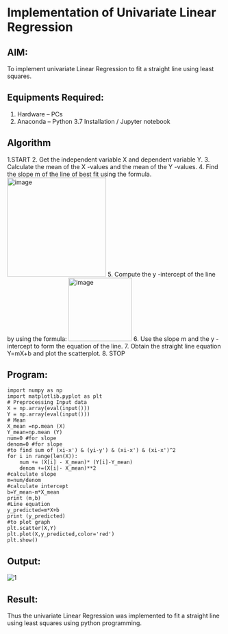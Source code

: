 # Implementation of Univariate Linear Regression
## AIM:
To implement univariate Linear Regression to fit a straight line using least squares.

## Equipments Required:
1. Hardware – PCs
2. Anaconda – Python 3.7 Installation / Jupyter notebook

## Algorithm
1.START
2. Get the independent variable X and dependent variable Y.
3. Calculate the mean of the X -values and the mean of the Y -values.
4. Find the slope m of the line of best fit using the formula. 
<img width="231" alt="image" src="https://user-images.githubusercontent.com/93026020/192078527-b3b5ee3e-992f-46c4-865b-3b7ce4ac54ad.png">
5. Compute the y -intercept of the line by using the formula:
<img width="148" alt="image" src="https://user-images.githubusercontent.com/93026020/192078545-79d70b90-7e9d-4b85-9f8b-9d7548a4c5a4.png">
6. Use the slope m and the y -intercept to form the equation of the line.
7. Obtain the straight line equation Y=mX+b and plot the scatterplot.
8. STOP
## Program:
```
import numpy as np 
import matplotlib.pyplot as plt 
# Preprocessing Input data
X = np.array(eval(input()))
Y = np.array(eval(input()))
# Mean
X_mean =np.mean (X)
Y_mean=np.mean (Y)
num=0 #for slope 
denom=0 #for slope
#to find sum of (xi-x') & (yi-y') & (xi-x') & (xi-x')^2
for i in range(len(X)):
    num += (X[i] - X_mean)* (Y[i]-Y_mean)
    denom +=(X[i]- X_mean)**2
#calculate slope
m=num/denom
#calculate intercept 
b=Y_mean-m*X_mean
print (m,b)
#Line equation
y_predicted=m*X+b
print (y_predicted)
#to plot graph 
plt.scatter(X,Y)
plt.plot(X,y_predicted,color='red')
plt.show()
```

## Output: 
![1](https://github.com/user-attachments/assets/e839ce85-21c0-47fa-9240-af03a3d9d6d8)




## Result:
Thus the univariate Linear Regression was implemented to fit a straight line using least squares using python programming.
